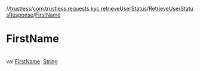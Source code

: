 //[trustless](../../../index.md)/[com.trustless.requests.kyc.retrieveUserStatus](../index.md)/[RetrieveUserStatusResponse](index.md)/[FirstName](-first-name.md)

# FirstName

\
val [FirstName](-first-name.md): [String](https://kotlinlang.org/api/latest/jvm/stdlib/kotlin/-string/index.html)
